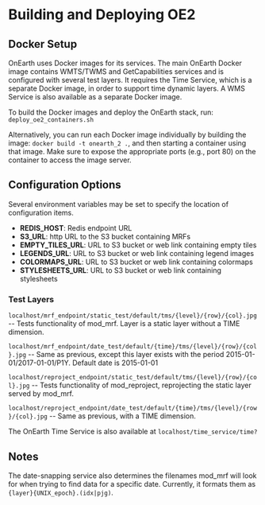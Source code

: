 # Building and Deploying OE2

## Docker Setup

OnEarth uses Docker images for its services. The main OnEarth Docker image
contains WMTS/TWMS and GetCapabilities services and is configured with several
test layers. It requires the Time Service, which is a separate Docker image,
in order to support time dynamic layers. A WMS Service is also available as a
separate Docker image.

To build the Docker images and deploy the OnEarth stack, run:
`deploy_oe2_containers.sh`

Alternatively, you can run each Docker image individually by building the
image: `docker build -t onearth_2 .`, and then starting a container using 
that image. Make sure to expose the appropriate ports (e.g., port 80) on the 
container to access the image server.

## Configuration Options

Several environment variables may be set to specify the location of configuration items.

* **REDIS_HOST**: Redis endpoint URL
* **S3_URL**: http URL to the S3 bucket containing MRFs
* **EMPTY_TILES_URL**: URL to S3 bucket or web link containing empty tiles
* **LEGENDS_URL**: URL to S3 bucket or web link containing legend images
* **COLORMAPS_URL**: URL to S3 bucket or web link containing colormaps
* **STYLESHEETS_URL**: URL to S3 bucket or web link containing stylesheets

### Test Layers

`localhost/mrf_endpoint/static_test/default/tms/{level}/{row}/{col}.jpg` --
Tests functionality of mod_mrf. Layer is a static layer without a TIME
dimension.

`localhost/mrf_endpoint/date_test/default/{time}/tms/{level}/{row}/{col}.jpg` --
Same as previous, except this layer exists with the period
2015-01-01/2017-01-01/P1Y. Default date is 2015-01-01

`localhost/reproject_endpoint/static_test/default/tms/{level}/{row}/{col}.jpg`
-- Tests functionality of mod_reproject, reprojecting the static layer served by
mod_mrf.

`localhost/reproject_endpoint/date_test/default/{time}/tms/{level}/{row}/{col}.jpg`
-- Same as previous, with a TIME dimension.

The OnEarth Time Service is also available at `localhost/time_service/time?`

## Notes

The date-snapping service also determines the filenames mod_mrf will look for
when trying to find data for a specific date. Currently, it formats them as
`{layer}{UNIX_epoch}.(idx|pjg)`.
